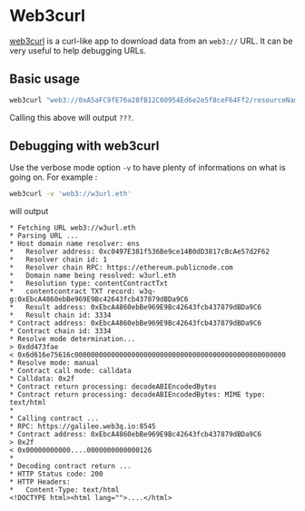 # Web3curl

[web3curl](https://github.com/web3-protocol/web3curl-js) is a curl-like app to download data from an ``web3://`` URL. It can be very useful to help debugging URLs.

## Basic usage

```bash
web3curl "web3://0xA5aFC9fE76a28fB12C60954Ed6e2e5f8ceF64Ff2/resourceName"
```

Calling this above will output ``???``.


## Debugging with web3curl

Use the verbose mode option ``-v`` to have plenty of informations on what is going on. For example : 

```bash
web3curl -v 'web3://w3url.eth'
```

will output

```
* Fetching URL web3://w3url.eth
* Parsing URL ...
* Host domain name resolver: ens
*   Resolver address: 0xc0497E381f536Be9ce14B0dD3817cBcAe57d2F62
*   Resolver chain id: 1
*   Resolver chain RPC: https://ethereum.publicnode.com
*   Domain name being resolved: w3url.eth
*   Resolution type: contentContractTxt
*   contentcontract TXT record: w3q-g:0xEbcA4860ebBe969E9Bc42643fcb437879dBDa9C6
*   Result address: 0xEbcA4860ebBe969E9Bc42643fcb437879dBDa9C6
*   Result chain id: 3334
* Contract address: 0xEbcA4860ebBe969E9Bc42643fcb437879dBDa9C6
* Contract chain id: 3334
* Resolve mode determination... 
> 0xdd473fae
< 0x6d616e75616c0000000000000000000000000000000000000000000000000000
* Resolve mode: manual
* Contract call mode: calldata
* Calldata: 0x2f
* Contract return processing: decodeABIEncodedBytes
* Contract return processing: decodeABIEncodedBytes: MIME type: text/html
*
* Calling contract ...
* RPC: https://galileo.web3q.io:8545
* Contract address: 0xEbcA4860ebBe969E9Bc42643fcb437879dBDa9C6
> 0x2f
< 0x00000000000....0000000000000126
*
* Decoding contract return ...
* HTTP Status code: 200
* HTTP Headers: 
*   Content-Type: text/html
<!DOCTYPE html><html lang="">....</html>
```